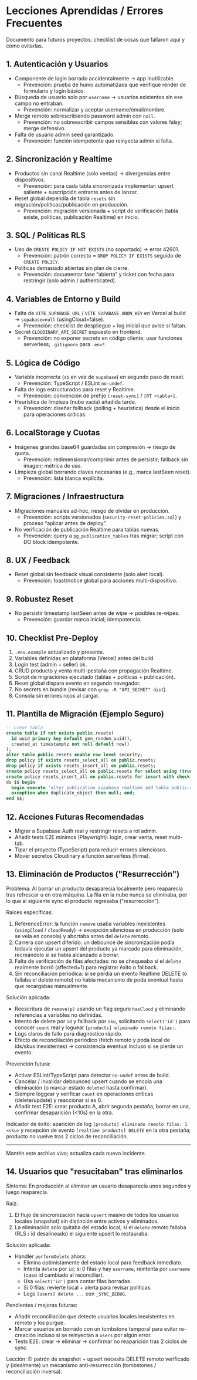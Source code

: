 # Lecciones Aprendidas / Errores Frecuentes

Documento para futuros proyectos: checklist de cosas que fallaron aquí y cómo evitarlas.

## 1. Autenticación y Usuarios

- Componente de login borrado accidentalmente → app inutilizable.
  - Prevención: prueba de humo automatizada que verifique render de formulario y login básico.
- Búsqueda de usuario solo por `username` → usuarios existentes sin ese campo no entraban.
  - Prevención: normalizar y aceptar username/email/nombre.
- Merge remoto sobrescribiendo password admin con `null`.
  - Prevención: no sobreescribir campos sensibles con valores falsy; merge defensivo.
- Falta de usuario admin seed garantizado.
  - Prevención: función idempotente que reinyecta admin si falta.

## 2. Sincronización y Realtime

- Productos sin canal Realtime (solo ventas) → divergencias entre dispositivos.
  - Prevención: para cada tabla sincronizada implementar: upsert saliente + suscripción entrante antes de lanzar.
- Reset global dependía de tabla `resets` sin migración/políticas/publicación en producción.
  - Prevención: migración versionada + script de verificación (tabla existe, políticas, publicación Realtime) en inicio.

## 3. SQL / Políticas RLS

- Uso de `CREATE POLICY IF NOT EXISTS` (no soportado) → error 42601.
  - Prevención: patrón correcto = `DROP POLICY IF EXISTS` seguido de `CREATE POLICY`.
- Políticas demasiado abiertas sin plan de cierre.
  - Prevención: documentar fase “abierta” y ticket con fecha para restringir (solo admin / authenticated).

## 4. Variables de Entorno y Build

- Falta de `VITE_SUPABASE_URL` / `VITE_SUPABASE_ANON_KEY` en Vercel al build → `supabase=null` (usingCloud=false).
  - Prevención: checklist de despliegue + log inicial que avise si faltan.
- Secret `CLOUDINARY_API_SECRET` expuesto en frontend.
  - Prevención: no exponer secrets en código cliente; usar funciones serverless; `.gitignore` para `.env*`.

## 5. Lógica de Código

- Variable incorrecta (`sb` en vez de `supabase`) en segundo paso de reset.
  - Prevención: TypeScript / ESLint `no-undef`.
- Falta de logs estructurados para reset y Realtime.
  - Prevención: convención de prefijo `[reset-sync]` / `[RT <tabla>]`.
- Heurística de limpieza (nube vacía) añadida tarde.
  - Prevención: diseñar fallback (polling + heurística) desde el inicio para operaciones críticas.

## 6. LocalStorage y Cuotas

- Imágenes grandes base64 guardadas sin compresión → riesgo de quota.
  - Prevención: redimensionar/comprimir antes de persistir; fallback sin imagen; métrica de uso.
- Limpieza global borrando claves necesarias (e.g., marca lastSeen reset).
  - Prevención: lista blanca explícita.

## 7. Migraciones / Infraestructura

- Migraciones manuales ad-hoc, riesgo de olvidar en producción.
  - Prevención: scripts versionados (`security-reset-policies.sql`) y proceso “aplicar antes de deploy”.
- No verificación de publicación Realtime para tablas nuevas.
  - Prevención: query a `pg_publication_tables` tras migrar; script con DO block idempotente.

## 8. UX / Feedback

- Reset global sin feedback visual consistente (solo alert local).
  - Prevención: toast/notice global para acciones multi-dispositivo.

## 9. Robustez Reset

- No persistir timestamp lastSeen antes de wipe → posibles re-wipes.
  - Prevención: guardar marca inicial; idempotencia.

## 10. Checklist Pre-Deploy

1. `.env.example` actualizado y presente.
2. Variables definidas en plataforma (Vercel) antes del build.
3. Login test (admin + seller) ok.
4. CRUD producto y venta multi-pestaña con propagación Realtime.
5. Script de migraciones ejecutado (tablas + políticas + publicación).
6. Reset global dispara evento en segundo navegador.
7. No secrets en bundle (revisar con `grep -R "API_SECRET" dist`).
8. Consola sin errores rojos al cargar.

## 11. Plantilla de Migración (Ejemplo Seguro)

```sql
-- Crear tabla
create table if not exists public.resets(
  id uuid primary key default gen_random_uuid(),
  created_at timestamptz not null default now()
);
alter table public.resets enable row level security;
drop policy if exists resets_select_all on public.resets;
drop policy if exists resets_insert_all on public.resets;
create policy resets_select_all on public.resets for select using (true);
create policy resets_insert_all on public.resets for insert with check (true);
do $$ begin
  begin execute 'alter publication supabase_realtime add table public.resets';
  exception when duplicate_object then null; end;
end $$;
```

## 12. Acciones Futuras Recomendadas

- Migrar a Supabase Auth real y restringir resets a rol admin.
- Añadir tests E2E mínimos (Playwright): login, crear venta, reset multi-tab.
- Tipar el proyecto (TypeScript) para reducir errores silenciosos.
- Mover secretos Cloudinary a función serverless (firma).

## 13. Eliminación de Productos ("Resurrección")

Problema: Al borrar un producto desaparecía localmente pero reaparecía tras refrescar u en otra máquina. La fila en la nube nunca se eliminaba, por lo que al siguiente sync el producto regresaba ("resurrección").

Raíces específicas:

1. ReferenceError: la función `remove` usaba variables inexistentes (`usingCloud` / `cloudReady`) → excepción silenciosa en producción (solo se veía en consola) y abortaba antes del `delete` remoto.
2. Carrera con upsert diferido: un debounce de sincronización podía todavía ejecutar un upsert del producto ya marcado para eliminación, recreándolo si se había alcanzado a borrar.
3. Falta de verificación de filas afectadas: no se chequeaba si el `delete` realmente borró (affected=1) para registrar éxito o fallback.
4. Sin reconciliación periódica: si se perdía un evento Realtime DELETE (o fallaba el delete remoto) no había mecanismo de poda eventual hasta que recargabas manualmente.

Solución aplicada:

- Reescritura de `remove(p)` usando un flag seguro `hasCloud` y eliminando referencias a variables no definidas.
- Intento de delete por `id` y fallback por `sku`, solicitando `select('id')` para conocer `count` real y loguear `[products] eliminado remoto filas:`.
- Logs claros de fallo para diagnóstico rápido.
- Efecto de reconciliación periódico (fetch remoto y poda local de ids/skus inexistentes) → consistencia eventual incluso si se pierde un evento.

Prevención futura:

- Activar ESLint/TypeScript para detectar `no-undef` antes de build.
- Cancelar / invalidar debounced upsert cuando se encola una eliminación (o marcar estado `deleted` hasta confirmar).
- Siempre loggear y verificar `count` en operaciones críticas (delete/update) y reaccionar si es 0.
- Añadir test E2E: crear producto A, abrir segunda pestaña, borrar en una, confirmar desaparición (<10s) en la otra.

Indicador de éxito: aparición de log `[products] eliminado remoto filas: 1 <sku>` y recepción de evento `[realtime products] DELETE` en la otra pestaña; producto no vuelve tras 2 ciclos de reconciliación.

---

Mantén este archivo vivo; actualiza cada nuevo incidente.

## 14. Usuarios que "resucitaban" tras eliminarlos

Síntoma: En producción al eliminar un usuario desaparecía unos segundos y luego reaparecía.

Raíz:

1. El flujo de sincronización hacía `upsert` masivo de todos los usuarios locales (snapshot) sin distinción entre activos y eliminados.
2. La eliminación solo quitaba del estado local; si el `delete` remoto fallaba (RLS / id desalineado) el siguiente upsert lo restauraba.

Solución aplicada:

- Handler `performDelete` ahora:
  - Elimina optimistamente del estado local para feedback inmediato.
  - Intenta `delete` por `id`; si 0 filas y hay `username`, reintenta por `username` (caso id cambiado al reconciliar).
  - Usa `select('id')` para contar filas borradas.
  - Si 0 filas: revierte local + alerta para revisar políticas.
  - Logs `[users] delete ...` con `_SYNC_DEBUG`.

Pendientes / mejoras futuras:

- Añadir reconciliación que detecte usuarios locales inexistentes en remoto y los purgue.
- Marcar usuarios en borrado con un tombstone temporal para evitar re-creación incluso si se reinyectan a `users` por algún error.
- Tests E2E: crear → eliminar → confirmar no reaparición tras 2 ciclos de sync.

Lección: El patrón de snapshot + upsert necesita DELETE remoto verificado y (idealmente) un mecanismo anti-resurrección (tombstones / reconciliación inversa).
